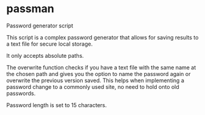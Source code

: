 # passman
Password generator script

This script is a complex password generator that allows for saving results to a text file for secure local storage. 

It only accepts absolute paths. 

The overwrite function checks if you have a text file with the same name at the chosen path and gives you the option to name the password again
or overwrite the previous version saved. This helps when implementing a password change to a commonly used site, no need to hold onto old passwords.

Password length is set to 15 characters.
